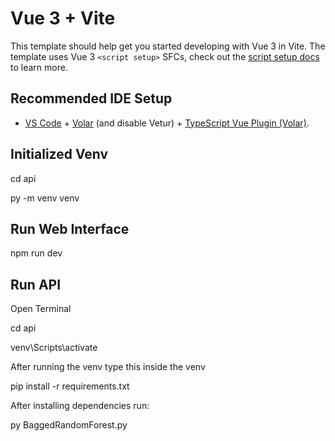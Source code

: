 # Vue 3 + Vite

This template should help get you started developing with Vue 3 in Vite. The template uses Vue 3 `<script setup>` SFCs, check out the [script setup docs](https://v3.vuejs.org/api/sfc-script-setup.html#sfc-script-setup) to learn more.

## Recommended IDE Setup

- [VS Code](https://code.visualstudio.com/) + [Volar](https://marketplace.visualstudio.com/items?itemName=Vue.volar) (and disable Vetur) + [TypeScript Vue Plugin (Volar)](https://marketplace.visualstudio.com/items?itemName=Vue.vscode-typescript-vue-plugin).

## Initialized Venv

cd api

py -m venv venv

## Run Web Interface

npm run dev

## Run API

Open Terminal

cd api

venv\Scripts\activate

After running the venv type this inside the venv

pip install -r requirements.txt

After installing dependencies run:

py BaggedRandomForest.py
